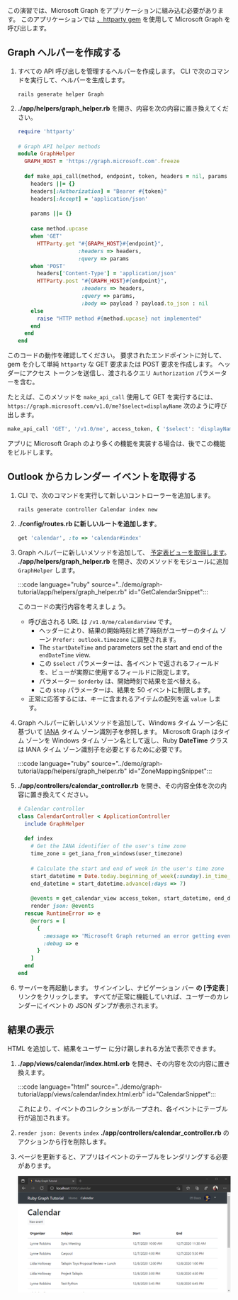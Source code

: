 <!-- markdownlint-disable MD002 MD041 -->

この演習では、Microsoft Graph をアプリケーションに組み込む必要があります。 このアプリケーションでは [、httparty gem](https://github.com/jnunemaker/httparty) を使用して Microsoft Graph を呼び出します。

## <a name="create-a-graph-helper"></a>Graph ヘルパーを作成する

1. すべての API 呼び出しを管理するヘルパーを作成します。 CLI で次のコマンドを実行して、ヘルパーを生成します。

    ```Shell
    rails generate helper Graph
    ```

1. **./app/helpers/graph_helper.rb** を開き、内容を次の内容に置き換えてください。

    ```ruby
    require 'httparty'

    # Graph API helper methods
    module GraphHelper
      GRAPH_HOST = 'https://graph.microsoft.com'.freeze

      def make_api_call(method, endpoint, token, headers = nil, params = nil, payload = nil)
        headers ||= {}
        headers[:Authorization] = "Bearer #{token}"
        headers[:Accept] = 'application/json'

        params ||= {}

        case method.upcase
        when 'GET'
          HTTParty.get "#{GRAPH_HOST}#{endpoint}",
                       :headers => headers,
                       :query => params
        when 'POST'
          headers['Content-Type'] = 'application/json'
          HTTParty.post "#{GRAPH_HOST}#{endpoint}",
                        :headers => headers,
                        :query => params,
                        :body => payload ? payload.to_json : nil
        else
          raise "HTTP method #{method.upcase} not implemented"
        end
      end
    end
    ```

このコードの動作を確認してください。 要求されたエンドポイントに対して、gem を介して単純 `httparty` な GET 要求または POST 要求を作成します。 ヘッダーにアクセス トークンを送信し、渡されるクエリ `Authorization` パラメーターを含む。

たとえば、このメソッドを `make_api_call` 使用して GET を実行するには、 `https://graph.microsoft.com/v1.0/me?$select=displayName` 次のように呼び出します。

```ruby
make_api_call 'GET', '/v1.0/me', access_token, { '$select': 'displayName' }
```

アプリに Microsoft Graph のより多くの機能を実装する場合は、後でこの機能をビルドします。

## <a name="get-calendar-events-from-outlook"></a>Outlook からカレンダー イベントを取得する

1. CLI で、次のコマンドを実行して新しいコントローラーを追加します。

    ```Shell
    rails generate controller Calendar index new
    ```

1. **./config/routes.rb に新しいルートを追加します**。

    ```ruby
    get 'calendar', :to => 'calendar#index'
    ```

1. Graph ヘルパーに新しいメソッドを追加して、 [予定表ビューを取得します](https://docs.microsoft.com/graph/api/calendar-list-calendarview?view=graph-rest-1.0)。 **./app/helpers/graph_helper.rb** を開き、次のメソッドをモジュールに追加 `GraphHelper` します。

    :::code language="ruby" source="../demo/graph-tutorial/app/helpers/graph_helper.rb" id="GetCalendarSnippet":::

    このコードの実行内容を考えましょう。

    - 呼び出される URL は `/v1.0/me/calendarview` です。
        - ヘッダーにより、結果の開始時刻と終了時刻がユーザーのタイム ゾーン `Prefer: outlook.timezone` に調整されます。
        - The `startDateTime` and parameters set the start and end of the `endDateTime` view.
        - この `$select` パラメーターは、各イベントで返されるフィールドを、ビューが実際に使用するフィールドに限定します。
        - パラメーター `$orderby` は、開始時刻で結果を並べ替える。
        - この `$top` パラメーターは、結果を 50 イベントに制限します。
    - 正常に応答するには、キーに含まれるアイテムの配列を返 `value` します。

1. Graph ヘルパーに新しいメソッドを追加して、Windows タイム ゾーン名に基づいて [IANA](https://www.iana.org/time-zones) タイム ゾーン識別子を参照します。 Microsoft Graph はタイム ゾーンを Windows タイム ゾーン名として返し、Ruby **DateTime** クラスは IANA タイム ゾーン識別子を必要とするために必要です。

    :::code language="ruby" source="../demo/graph-tutorial/app/helpers/graph_helper.rb" id="ZoneMappingSnippet":::

1. **./app/controllers/calendar_controller.rb** を開き、その内容全体を次の内容に置き換えてください。

    ```ruby
    # Calendar controller
    class CalendarController < ApplicationController
      include GraphHelper

      def index
        # Get the IANA identifier of the user's time zone
        time_zone = get_iana_from_windows(user_timezone)

        # Calculate the start and end of week in the user's time zone
        start_datetime = Date.today.beginning_of_week(:sunday).in_time_zone(time_zone).to_time
        end_datetime = start_datetime.advance(:days => 7)

        @events = get_calendar_view access_token, start_datetime, end_datetime, user_timezone || []
        render json: @events
      rescue RuntimeError => e
        @errors = [
          {
            :message => 'Microsoft Graph returned an error getting events.',
            :debug => e
          }
        ]
      end
    end
    ```

1. サーバーを再起動します。 サインインし、ナビゲーション バー **の [予定表** ] リンクをクリックします。 すべてが正常に機能していれば、ユーザーのカレンダーにイベントの JSON ダンプが表示されます。

## <a name="display-the-results"></a>結果の表示

HTML を追加して、結果をユーザー に分け親しまれる方法で表示できます。

1. **./app/views/calendar/index.html.erb** を開き、その内容を次の内容に置き換えます。

    :::code language="html" source="../demo/graph-tutorial/app/views/calendar/index.html.erb" id="CalendarSnippet":::

    これにより、イベントのコレクションがループされ、各イベントにテーブル行が追加されます。

1. `render json: @events` `index` **./app/controllers/calendar_controller.rb** のアクションから行を削除します。

1. ページを更新すると、アプリはイベントのテーブルをレンダリングする必要があります。

    ![イベント表のスクリーンショット](./images/add-msgraph-01.png)
